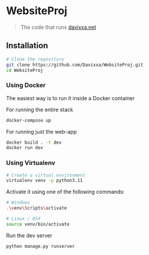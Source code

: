 # WebsiteProj
> The code that runs [davixxa.net](http://davixxa.net)


## Installation

```sh
# Clone the repository
git clone https://github.com/Davixxa/WebsiteProj.git
cd WebsiteProj
```

### Using Docker
The easiest way is to run it inside a Docker container

For running the entire stack
```sh
docker-compose up
```

For running just the web-app
```sh
docker build . -t dev
docker run dev
```

### Using Virtualenv

```sh
# Create a virtual environment
virtualenv venv -p python3.11
```

Activate it using one of the following commands: 
```sh
# Windows
.\venv\Scripts\activate

# Linux / OSX
source venv/bin/activate
```

Run the dev server
```sh
python manage.py runserver
```
